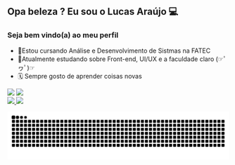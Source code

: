 ## Opa beleza ? Eu sou o Lucas Araújo 💻
### Seja bem vindo(a) ao meu perfil

- 📘Estou cursando Análise e Desenvolvimento de Sistmas na FATEC
- 📌Atualmente estudando sobre Front-end, UI/UX e a faculdade claro (☞ﾟヮﾟ)☞
- 🗓 Sempre gosto de aprender coisas novas

<div>
 <a href=https://open.spotify.com/user/lfelipe233?si=fb7db3b0fd2441fa target="_blank"><img src=https://img.shields.io/badge/Spotify-1ED760?&style=for-the-badge&logo=spotify&logoColor=white target="_blank"></a>
 <a href=https://www.linkedin.com/in/lf-araujo/ target="_blank"><img src=https://img.shields.io/badge/LinkedIn-0077B5?style=for-the-badge&logo=linkedin&logoColor=white target="_blank"></a>
 </div>

 <div>
  <a href="https://github.com/LFeli">
  <img height="150em" src="https://github-readme-stats.vercel.app/api?username=&show_icons=true&theme=dark&include_all_commits=true&count_private=true"/>
  <img height="150em" src="https://github-readme-stats.vercel.app/api/top-langs/?username=LFeli&layout=compact&langs_count=7&theme=dark"/>
   </div>

   ![Snake animation](https://github.com/LFeli/LFeli/blob/output/github-contribution-grid-snake.svg)
  
 
  

